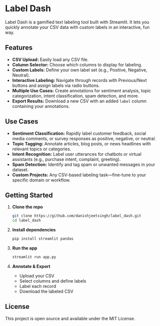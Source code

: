 # Label Dash

Label Dash is a gamified text labeling tool built with Streamlit. It lets you quickly annotate your CSV data with custom labels in an interactive, fun way.

## Features

* **CSV Upload:** Easily load any CSV file.
* **Column Selector:** Choose which columns to display for labeling.
* **Custom Labels:** Define your own label set (e.g., Positive, Negative, Neutral).
* **Interactive Labeling:** Navigate through records with Previous/Next buttons and assign labels via radio buttons.
* **Multiple Use Cases:** Create annotations for sentiment analysis, topic categorization, intent classification, spam detection, and more.
* **Export Results:** Download a new CSV with an added `label` column containing your annotations.

## Use Cases

* **Sentiment Classification:** Rapidly label customer feedback, social media comments, or survey responses as positive, negative, or neutral.
* **Topic Tagging:** Annotate articles, blog posts, or news headlines with relevant topics or categories.
* **Intent Recognition:** Label user utterances for chatbots or virtual assistants (e.g., purchase intent, complaint, greeting).
* **Spam Detection:** Identify and tag spam or unwanted messages in your dataset.
* **Custom Projects:** Any CSV-based labeling task—fine-tune to your specific domain or workflow.

## Getting Started

1.  **Clone the repo**

    ```bash
    git clone https://github.com/danishjeetsingh/label_dash.git
    cd label_dash
    ```

2.  **Install dependencies**

    ```bash
    pip install streamlit pandas
    ```

3.  **Run the app**

    ```bash
    streamlit run app.py
    ```

4.  **Annotate & Export**

    * Upload your CSV
    * Select columns and define labels
    * Label each record
    * Download the labeled CSV

## License

This project is open source and available under the MIT License.